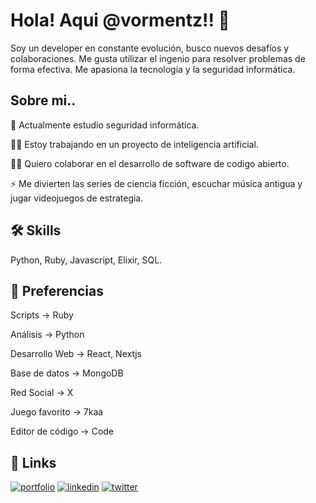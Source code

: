 
# Hola! Aqui @vormentz!! 👋
Soy un developer en constante evolución, busco nuevos desafíos y colaboraciones.
Me gusta utilizar el ingenio para resolver problemas de forma efectiva.
Me apasiona la tecnología y la seguridad informática.

## Sobre mi..
🧠 Actualmente estudio seguridad informática.

👩‍💻 Estoy trabajando en un proyecto de inteligencia artificial.

👯‍♀️ Quiero colaborar en el desarrollo de software de codigo abierto.

⚡️ Me divierten las series de ciencia ficción, escuchar música antigua y jugar videojuegos de estrategia.

## 🛠 Skills
Python, Ruby, Javascript, Elixir, SQL.

## 🚀 Preferencias

Scripts -> Ruby

Análisis -> Python

Desarrollo Web -> React, Nextjs

Base de datos -> MongoDB

Red Social -> X

Juego favorito -> 7kaa

Editor de código -> Code

## 🔗 Links
[![portfolio](https://img.shields.io/badge/my_portfolio-000?style=for-the-badge&logo=ko-fi&logoColor=blue)](https://gitlab.com/)
[![linkedin](https://img.shields.io/badge/linkedin-0A66C2?style=for-the-badge&logo=linkedin&logoColor=white)](https://www.linkedin.com/)
[![twitter](https://img.shields.io/badge/twitter-1DA1F2?style=for-the-badge&logo=twitter&logoColor=white)](https://twitter.com/)


